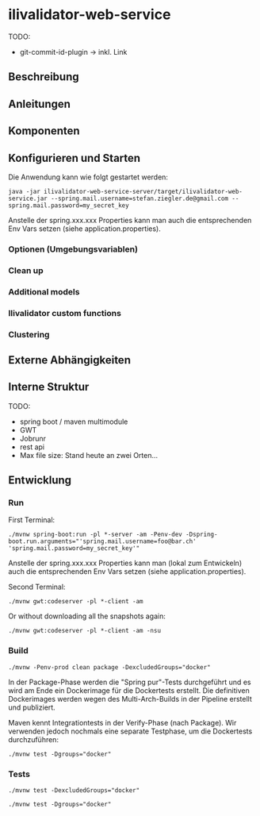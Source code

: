 # ilivalidator-web-service

TODO:
- git-commit-id-plugin -> inkl. Link 

## Beschreibung

## Anleitungen

## Komponenten

## Konfigurieren und Starten

Die Anwendung kann wie folgt gestartet werden:

```
java -jar ilivalidator-web-service-server/target/ilivalidator-web-service.jar --spring.mail.username=stefan.ziegler.de@gmail.com --spring.mail.password=my_secret_key
```
Anstelle der spring.xxx.xxx Properties kann man auch die entsprechenden Env Vars setzen (siehe application.properties).

### Optionen (Umgebungsvariablen)

### Clean up

### Additional models

### Ilivalidator custom functions

### Clustering

## Externe Abhängigkeiten

## Interne Struktur

TODO:
- spring boot / maven multimodule 
- GWT
- Jobrunr
- rest api
- Max file size: Stand heute an zwei Orten...

## Entwicklung

### Run 

First Terminal:
```
./mvnw spring-boot:run -pl *-server -am -Penv-dev -Dspring-boot.run.arguments="'spring.mail.username=foo@bar.ch' 'spring.mail.password=my_secret_key'"
```
Anstelle der spring.xxx.xxx Properties kann man (lokal zum Entwickeln) auch die entsprechenden Env Vars setzen (siehe application.properties).

Second Terminal:
```
./mvnw gwt:codeserver -pl *-client -am
```

Or without downloading all the snapshots again:
```
./mvnw gwt:codeserver -pl *-client -am -nsu 
```

### Build

```
./mvnw -Penv-prod clean package -DexcludedGroups="docker"
```

In der Package-Phase werden die "Spring pur"-Tests durchgeführt und es wird am Ende ein Dockerimage für die Dockertests erstellt. Die definitiven Dockerimages werden wegen des Multi-Arch-Builds in der Pipeline erstellt und publiziert. 

Maven kennt Integrationtests in der Verify-Phase (nach Package). Wir verwenden jedoch nochmals eine separate Testphase, um die Dockertests durchzuführen:

```
./mvnw test -Dgroups="docker"

```

### Tests

```
./mvnw test -DexcludedGroups="docker"
```

```
./mvnw test -Dgroups="docker"
```